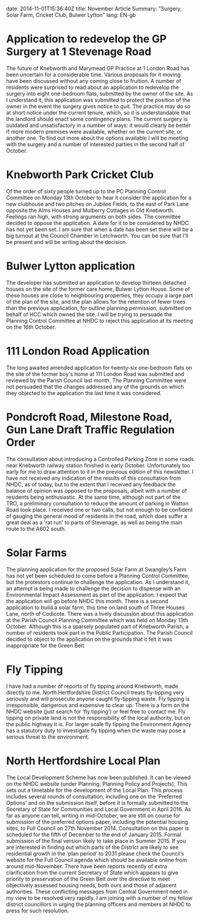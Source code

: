 date: 2014-11-01T15:36:40Z
title: November Article
Summary: "Surgery, Solar Farm, Cricket Club, Bulwer Lytton"
lang: EN-gb
# Application to redevelop the GP Surgery at 1 Stevenage Road
The future of Knebworth and Marymead GP Practice at 1 London Road has
been uncertain for a considerable time. Various proposals for it moving
have been discussed without any coming close to fruition. A number of
residents were surprised to read about an application to redevelop the
surgery into eight one-bedroom flats, submitted by the owner of the
site.
As I understand it, this application was submitted to protect the
position of the owner in the event the surgery gives notice to quit. The
practice may do so at short notice under the current tenure, which, so
it is understandable that the landlord should enact some contingency
plans. The current surgery is outdated and unsatisfactory in a number of
ways: it would clearly be better if more modern premises were available,
whether on the current site, or another one. To find out more about the
options available I will be meeting with the surgery and a number of
interested parties in the second half of October.
# Knebworth Park Cricket Club
Of the order of sixty people turned up to the PC Planning Control
Committee on Monday 13th October to hear it consider the application for
a new clubhouse and two pitches on Jubilee Fields, to the east of Park
Lane opposite the Alms Houses and Mulberry Cottages in Old Knebworth.
Feelings ran high, with strong arguments on both sides. The committee
decided to oppose the application. A date for it to be considered by
NHDC has not yet been set. I am sure that when a date has been set there
will be a big turnout at the Council Chamber in Letchworth. You can be
sure that I'll be present and will be writing about the decision.
# Bulwer Lytton application
The developer has submitted an application to develop thirteen detached
houses on the site of the former care home, Bulwer Lytton House. Some of
these houses are close to neighbouring properties, they occupy a large
part of the plan of the site, and the plan allows for the retention of
fewer trees than the previous application, for outline planning
permission, submitted on behalf of HCC which owned the site. I will be
trying to persuade the Planning Control Committee at NHDC to reject this
application at its meeting on the 16th October.
# 111 London Road Application
The long awaited amended application for twenty-six one-bedroom flats on
the site of the former boy's home at 111 London Road was submitted and
reviewed by the Parish Council last month. The Planning Committee were
not persuaded that the changes addressed any of the grounds on which
they objected to the application the last time it was
considered.
# Pondcroft Road, Milestone Road, Gun Lane Draft Traffic Regulation Order
The consultation about introducing a Controlled Parking Zone in some
roads near Knebworth railway station finished in early October.
Unfortunately too early for me to draw attention to it in the previous
edition of this newsletter. I have not received any indication of the
results of this consultation from NHDC, as of today, but to the extent
that I received any feedback the balance of opinion was opposed to the
proposals, albeit with a number of residents being enthusiastic.
At the same time, although not part of the TRO, a preliminary
consultation to reduce the amount of parking in Watton Road took place.
I received one or two calls, but not enough to be confident of gauging
the general mood of residents in the road, which does suffer a great
deal as a 'rat run' to parts of Stevenage, as well as being the main
route to the A602 south.
# Solar Farms
The planning application for the proposed Solar Farm at Swangley’s Farm
has not yet been scheduled to come before a Planning Control Committee,
but the protestors continue to challenge the application. As I
understand it, an attempt is being made to challenge the decision to
dispense with an Environmental Impact Assessment as part of the
application. I expect that the application will go before NHDC this
month.
There is a second application to build a solar farm, this time on land
south of Three Houses Lane, north of Codicote. There was a lively
discussion about this application at the Parish Council Planning
Committee which was held on Monday 13th October. Although this is a
sparsely populated part of Knebworth Parish, a number of residents took
part in the Public Participation. The Parish Council decided to object
to the application on the grounds that it felt it was inappropriate for
the Green Belt.
# Fly Tipping
I have had a number of reports of fly tipping around Knebworth, made
directly to me. North Hertfordshire District Council treats fly-tipping
very seriously and will prosecute anyone caught fly-tipping waste. Fly
tipping is irresponsible, dangerous and expensive to clear up. There is
a form on the NHDC website (just search for ‘fly tipping’) or feel free
to contact me.
Fly tipping on private land is not the responsibility of the local
authority, but on the public highway it is. For larger scale fly tipping
the Environment Agency has a statutory duty to investigate fly tipping
when the waste may pose a serious threat to the environment.
# North Hertfordshire Local Plan 
The Local Development Scheme has now been published. It can be viewed on
the NHDC website (under Planning, Planning Policy and Projects). This
sets out a timetable for the development of the Local Plan. This process
includes several rounds of consultation, including one on the ‘Preferred
Options’ and on the submission itself, before it is formally submitted
to the Secretary of State for Communities and Local Government in April
2016.
As far as anyone can tell, writing in mid-October, we are still on
course for submission of the preferred options paper, including the
potential housing sites, to Full Council on 27th November 2014.
Consultation on this paper is scheduled for the fifth of December to the
end of January 2015. Formal submission of the final version likely to
take place in Summer 2015.
If you are interested in finding out which parts of the District are
likely to see residential growth in the ‘plan period’ to 2031 please
check the Council’s website for the Full Council agenda which should be
available online from around mid-November.
There have been reports recently of extra clarification from the current
Secretary of State which appears to give priority to preservation of the
Green Belt over the directive to meet objectively assessed housing
needs, both ours and those of adjacent authorities. These conflicting
messages from Central Government need in my view to be resolved very
rapidly. I am joining with a number of my fellow district councillors in
urging the planning officers and members at NHDC to press for such
resolution.
